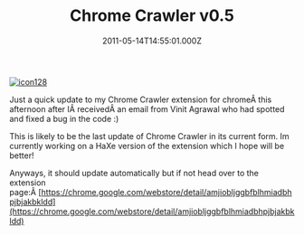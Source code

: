 ﻿---
coverImage: /images/fallback-post-header.png
date: "2011-05-14T14:55:01.000Z"
tags:
  - chrome
  - crawler
  - spider
  - update
title: Chrome Crawler v0.5
oldUrl: /chrome-crawler/chrome-crawler-v0-5
---

[![](https://www.mikecann.blog/wp-content/uploads/2011/05/icon128.png "icon128")](https://www.mikecann.blog/wp-content/uploads/2011/05/icon128.png)

Just a quick update to my Chrome Crawler extension for chromeÂ this afternoon after IÂ receivedÂ an email from Vinit Agrawal who had spotted and fixed a bug in the code :)

<!-- more -->

This is likely to be the last update of Chrome Crawler in its current form. Im currently working on a HaXe version of the extension which I hope will be better!

Anyways, it should update automatically but if not head over to the extension page:Â [https://chrome.google.com/webstore/detail/amjiobljggbfblhmiadbhpjbjakbkldd](https://chrome.google.com/webstore/detail/amjiobljggbfblhmiadbhpjbjakbkldd)
